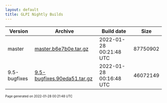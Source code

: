 ```yaml
---
layout: default
title: GLPI Nightly Builds
---
```


Version|Archive|Build date|Size
---|---|---|---
master|[master.b6e7b0e.tar.gz](master.b6e7b0e.tar.gz)|2022-01-28 00:21:48 UTC|87750902
9.5-bugfixes|[9.5-bugfixes.90eda51.tar.gz](9.5-bugfixes.90eda51.tar.gz)|2022-01-28 00:16:48 UTC|46072149

<font size="1">Page generated on 2022-01-28 00:21:48 UTC</font>
